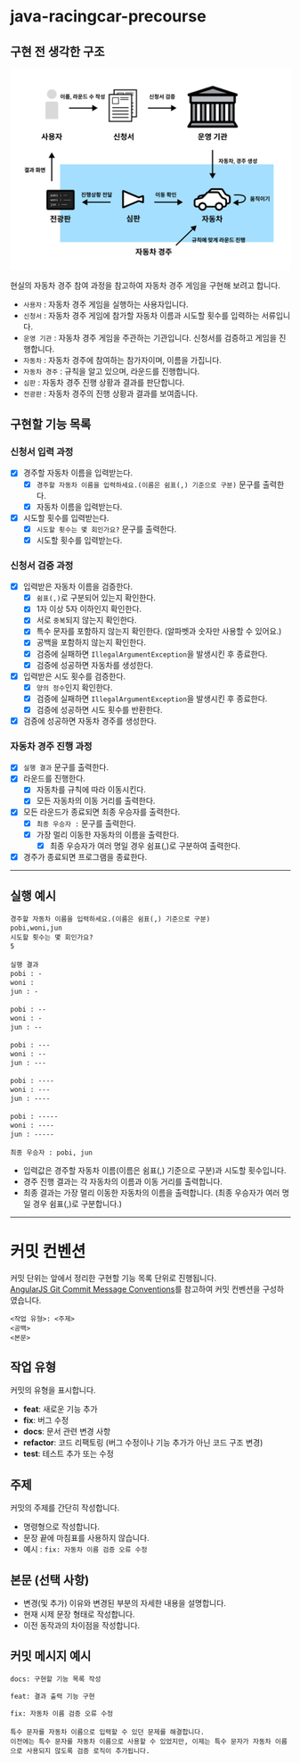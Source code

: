 # java-racingcar-precourse

## 구현 전 생각한 구조

![architecture.png](architecture.png)

현실의 자동차 경주 참여 과정을 참고하여 자동차 경주 게임을 구현해 보려고 합니다.

- `사용자` : 자동차 경주 게임을 실행하는 사용자입니다.
- `신청서` : 자동차 경주 게임에 참가할 자동차 이름과 시도할 횟수를 입력하는 서류입니다.
- `운영 기관` : 자동차 경주 게임을 주관하는 기관입니다. 신청서를 검증하고 게임을 진행합니다.
- `자동차` : 자동차 경주에 참여하는 참가자이며, 이름을 가집니다.
- `자동차 경주` : 규칙을 알고 있으며, 라운드를 진행합니다.
- `심판` : 자동차 경주 진행 상황과 결과를 판단합니다.
- `전광판` : 자동차 경주의 진행 상황과 결과를 보여줍니다.

## 구현할 기능 목록

### 신청서 입력 과정

- [X] 경주할 자동차 이름을 입력받는다.
  - [X] `경주할 자동차 이름을 입력하세요.(이름은 쉼표(,) 기준으로 구분)` 문구를 출력한다.
  - [X] 자동차 이름을 입력받는다.

- [X] 시도할 횟수를 입력받는다.
  - [X] `시도할 횟수는 몇 회인가요?` 문구를 출력한다.
  - [X] 시도할 횟수를 입력받는다.

### 신청서 검증 과정

- [X] 입력받은 자동차 이름을 검증한다.
  - [X] `쉼표(,)`로 구분되어 있는지 확인한다.
  - [X] 1자 이상 5자 이하인지 확인한다.
  - [X] 서로 `중복`되지 않는지 확인한다.
  - [X] 특수 문자를 포함하지 않는지 확인한다. (알파벳과 숫자만 사용할 수 있어요.)
  - [X] 공백을 포함하지 않는지 확인한다.
  - [X] 검증에 실패하면 `IllegalArgumentException`을 발생시킨 후 종료한다.
  - [X] 검증에 성공하면 자동차를 생성한다.
- [X] 입력받은 시도 횟수를 검증한다.
  - [X] `양의 정수`인지 확인한다.
  - [X] 검증에 실패하면 `IllegalArgumentException`을 발생시킨 후 종료한다.
  - [X] 검증에 성공하면 시도 횟수를 반환한다.
- [X] 검증에 성공하면 자동차 경주를 생성한다.

### 자동차 경주 진행 과정

- [X] `실행 결과` 문구를 출력한다.
- [X] 라운드를 진행한다.
  - [X] 자동차를 규칙에 따라 이동시킨다.
  - [X] 모든 자동차의 이동 거리를 출력한다.
- [X] 모든 라운드가 종료되면 최종 우승자를 출력한다.
  - [X] `최종 우승자 :` 문구를 출력한다.
  - [X] 가장 멀리 이동한 자동차의 이름을 출력한다.
    - [X] 최종 우승자가 여러 명일 경우 쉼표(,)로 구분하여 출력한다.
- [X] 경주가 종료되면 프로그램을 종료한다.

---

## 실행 예시

```text
경주할 자동차 이름을 입력하세요.(이름은 쉼표(,) 기준으로 구분)
pobi,woni,jun
시도할 횟수는 몇 회인가요?
5

실행 결과
pobi : -
woni : 
jun : -

pobi : --
woni : -
jun : --

pobi : ---
woni : --
jun : ---

pobi : ----
woni : ---
jun : ----

pobi : -----
woni : ----
jun : -----

최종 우승자 : pobi, jun
```

- 입력값은 경주할 자동차 이름(이름은 쉼표(,) 기준으로 구분)과 시도할 횟수입니다.
- 경주 진행 결과는 각 자동차의 이름과 이동 거리를 출력합니다.
- 최종 결과는 가장 멀리 이동한 자동차의 이름을 출력합니다. (최종 우승자가 여러 명일 경우 쉼표(,)로 구분합니다.)

---

# 커밋 컨벤션

커밋 단위는 앞에서 정리한 구현할 기능 목록 단위로 진행됩니다.  
[AngularJS Git Commit Message Conventions](https://gist.github.com/stephenparish/9941e89d80e2bc58a153)를 참고하여 커밋 컨벤션을
구성하였습니다.

```text
<작업 유형>: <주제>
<공백>
<본문>
```

## 작업 유형

커밋의 유형을 표시합니다.

- **feat**: 새로운 기능 추가
- **fix**: 버그 수정
- **docs**: 문서 관련 변경 사항
- **refactor**: 코드 리팩토링 (버그 수정이나 기능 추가가 아닌 코드 구조 변경)
- **test**: 테스트 추가 또는 수정

## 주제

커밋의 주제를 간단히 작성합니다.

- 명령형으로 작성합니다.
- 문장 끝에 마침표를 사용하지 않습니다.
- 예시 : `fix: 자동차 이름 검증 오류 수정`

## 본문 (선택 사항)

- 변경(및 추가) 이유와 변경된 부분의 자세한 내용을 설명합니다.
- 현재 시제 문장 형태로 작성합니다.
- 이전 동작과의 차이점을 작성합니다.

## 커밋 메시지 예시

```text
docs: 구현할 기능 목록 작성
```

```text
feat: 결과 출력 기능 구현
```

```text
fix: 자동차 이름 검증 오류 수정

특수 문자를 자동차 이름으로 입력할 수 있던 문제를 해결합니다.
이전에는 특수 문자를 자동차 이름으로 사용할 수 있었지만, 이제는 특수 문자가 자동차 이름으로 사용되지 않도록 검증 로직이 추가됩니다.
```
